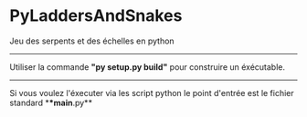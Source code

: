# PyLaddersAndSnakes

Jeu des serpents et des échelles en python

---

Utiliser la commande **"py setup.py build"** pour construire un éxécutable.

---

Si vous voulez l'éxecuter via les script python le point d'entrée est le fichier
standard \***\*main**.py\*\*
